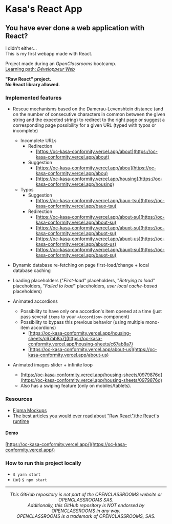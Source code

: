 # Kasa's React App

## You have ever done a web application with React?

I didn't either...  
This is my first webapp made with React.

Project made during an _OpenClassrooms_ bootcamp.  
[Learning path: _Développeur Web_](https://openclassrooms.com/fr/paths/717-developpeur-web)

**"Raw React" project.**  
**No React library allowed.**

### Implemented features

- Rescue mechanisms based on the Damerau-Levenshtein distance (and on the number of consecutive characters in common between the given string and the
  expected string) to redirect to the right page or suggest a corresponding page possibility for a given URL (typed with typos or incomplete)

  - Incomplete URLs
    - Redirection
      - [https://oc-kasa-conformity.vercel.app/about](https://oc-kasa-conformity.vercel.app/about)
    - Suggestion
      - [https://oc-kasa-conformity.vercel.app/abou](https://oc-kasa-conformity.vercel.app/abou)
      - [https://oc-kasa-conformity.vercel.app/housing](https://oc-kasa-conformity.vercel.app/housing)
  - Typos
    - Suggestion
      - [https://oc-kasa-conformity.vercel.app/bauo-tsu](https://oc-kasa-conformity.vercel.app/bauo-tsu)
    - Redirection
      - [https://oc-kasa-conformity.vercel.app/about-su](https://oc-kasa-conformity.vercel.app/about-su)
      - [https://oc-kasa-conformity.vercel.app/abuot-su](https://oc-kasa-conformity.vercel.app/abuot-su)
      - [https://oc-kasa-conformity.vercel.app/abuot-us](https://oc-kasa-conformity.vercel.app/abuot-us)
      - [https://oc-kasa-conformity.vercel.app/bauot-su](https://oc-kasa-conformity.vercel.app/bauot-su)

- Dynamic database re-fetching on page first-load/change + local database caching

- Loading placeholders ("_First-load_" placeholders, "_Retrying to load_" placeholders, "_Failed to load_" placeholders, _user local cache-based_
  placeholders)

- Animated accordions

  - Possibility to have only one accordion's item opened at a time (just pass several `items` to your `<Accordion>` component)
  - Possibility to bypass this previous behavior (using multiple mono-item accordions)
    - [https://oc-kasa-conformity.vercel.app/housing-sheets/c67ab8a7](https://oc-kasa-conformity.vercel.app/housing-sheets/c67ab8a7)
    - [https://oc-kasa-conformity.vercel.app/about-us](https://oc-kasa-conformity.vercel.app/about-us)

- Animated images slider + infinite loop
  - [https://oc-kasa-conformity.vercel.app/housing-sheets/0979876d](https://oc-kasa-conformity.vercel.app/housing-sheets/0979876d)
  - Also has a swiping feature (only on mobiles/tablets).

### Resources

- [Figma Mockups](https://www.figma.com/file/bAnXDNqRKCRRP8mY2gcb5p/UI-Design-Kasa-FR?node-id=3%3A0)
- [The best articles you would ever read about "Raw React"/the React's runtime](https://www.developerway.com)

#### Demo

[https://oc-kasa-conformity.vercel.app/](https://oc-kasa-conformity.vercel.app/)

### How to run this project locally

- `$ yarn start`
- (or) `$ npm start`

---

<p align="center"><em>This GitHub repository is not part of the OPENCLASSROOMS website or OPENCLASSROOMS SAS.<br>Additionally, this GitHub repository is NOT endorsed by OPENCLASSROOMS in any way.<br>OPENCLASSROOMS is a trademark of OPENCLASSROOMS, SAS.</em></p>
